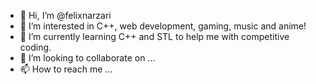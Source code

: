 - 👋 Hi, I’m @felixnarzari
- 👀 I’m interested in C++, web development, gaming, music and anime!
- 🌱 I’m currently learning C++ and STL to help me with competitive coding.
- 💞️ I’m looking to collaborate on ...
- 📫 How to reach me ...

<!---
felixnarzari/felixnarzari is a ✨ special ✨ repository because its `README.md` (this file) appears on your GitHub profile.
You can click the Preview link to take a look at your changes.
--->
